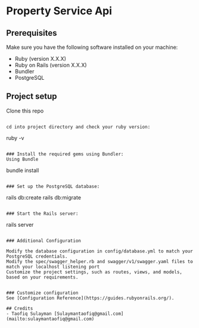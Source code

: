 # Property Service Api

## Prerequisites

Make sure you have the following software installed on your machine:

- Ruby (version X.X.X)
- Ruby on Rails (version X.X.X)
- Bundler
- PostgreSQL

## Project setup
Clone this repo

```

cd into project directory and check your ruby version:
```
ruby -v
```

### Install the required gems using Bundler:
Using Bundle
```
bundle install
```

### Set up the PostgreSQL database:
```
rails db:create
rails db:migrate
```

### Start the Rails server:
```
rails server
```

### Additional Configuration

Modify the database configuration in config/database.yml to match your PostgreSQL credentials.
Modify the spec/swagger_helper.rb and swagger/v1/swagger.yaml files to match your localhost listening port
Customize the project settings, such as routes, views, and models, based on your requirements.


### Customize configuration
See [Configuration Reference](https://guides.rubyonrails.org/).

## Credits
- Taofiq Sulayman [Sulaymantaofiq@gmail.com](mailto:sulaymantaofiq@gmail.com)
